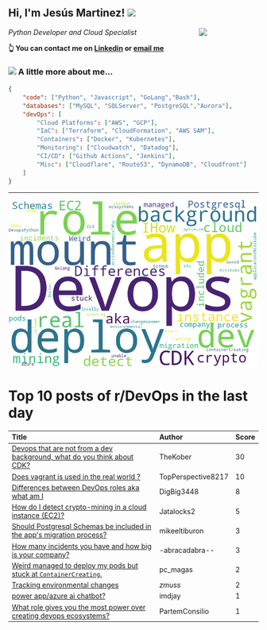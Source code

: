 <!--
**jmartinezl/jmartinezl** is a ✨ _special_ ✨ repository because its `README.md` (this file) appears on your GitHub profile.

Here are some ideas to get you started:

- 🔭 I’m currently working on ...
- 🌱 I’m currently learning ...
- 👯 I’m looking to collaborate on ...
- 🤔 I’m looking for help with ...
- 💬 Ask me about ...
- 📫 How to reach me: ...
- 😄 Pronouns: ...
- ⚡ Fun fact: ...
-->

<h2>Hi, I'm Jesús Martinez! <img src="https://media.giphy.com/media/WUlplcMpOCEmTGBtBW/giphy.gif" width="30"> </h2>
<img align='right' src="https://media.giphy.com/media/NytMLKyiaIh6VH9SPm/giphy.gif" width="120">
<p><em>Python Developer and Cloud Specialist
</em></p>

**👆 You can contact me on [Linkedin](https://www.linkedin.com/in/jes%C3%BAs-martinez-2b7b10104/) or [email me](mailto:jesus.mtz.lorenzo@gmail.com)**

### <img src="https://media.giphy.com/media/VgCDAzcKvsR6OM0uWg/giphy.gif" width="50"> A little more about me...  

```json
{
    "code": ["Python", "Javascript", "GoLang","Bash"],
    "databases": ["MySQL", "SQLServer", "PostgreSQL","Aurora"],
    "devOps": [
        "Cloud Platforms": ["AWS", "GCP"],
        "IaC": ["Terraform", "CloudFormation", "AWS SAM"],
        "Containers": ["Docker", "Kubernetes"],
        "Monitoring": ["Cloudwatch", "Datadog"],
        "CI/CD": ["Github Actions", "Jenkins"],
        "Misc": ["Cloudflare", "Route53", "DynamoDB", "Cloudfront"]
    ]
}
```
---

![Wordcloud](./cloud.png)

# Top 10 posts of r/DevOps in the last day

| Title | Author | Score |
|:---|:---|:---|
| [Devops that are not from a dev background, what do you think about CDK?](https://www.reddit.com/r/devops/comments/179f54x/devops_that_are_not_from_a_dev_background_what_do/) | TheKober | 30 |
| [Does vagrant is used in the real world ?](https://www.reddit.com/r/devops/comments/17979f6/does_vagrant_is_used_in_the_real_world/) | TopPerspective8217 | 10 |
| [Differences between DevOps roles aka what am I](https://www.reddit.com/r/devops/comments/179ai60/differences_between_devops_roles_aka_what_am_i/) | DigBig3448 | 8 |
| [How do I detect crypto-mining in a cloud instance (EC2)?](https://www.reddit.com/r/devops/comments/1799ztl/how_do_i_detect_cryptomining_in_a_cloud_instance/) | Jatalocks2 | 5 |
| [Should Postgresql Schemas be included in the app's migration process?](https://www.reddit.com/r/devops/comments/179b16w/should_postgresql_schemas_be_included_in_the_apps/) | mikeeltiburon | 3 |
| [How many incidents you have and how big is your company?](https://www.reddit.com/r/devops/comments/179e397/how_many_incidents_you_have_and_how_big_is_your/) | -abracadabra-- | 3 |
| [Weird managed to deploy my pods but stuck at `ContainerCreating`.](https://www.reddit.com/r/devops/comments/179cmkp/weird_managed_to_deploy_my_pods_but_stuck_at/) | pc_magas | 2 |
| [Tracking environmental changes](https://www.reddit.com/r/devops/comments/179hcs1/tracking_environmental_changes/) | _zmuss_ | 2 |
| [power app/azure ai chatbot?](https://www.reddit.com/r/devops/comments/179dhuh/power_appazure_ai_chatbot/) | imdjay | 1 |
| [What role gives you the most power over creating devops ecosystems?](https://www.reddit.com/r/devops/comments/179eez5/what_role_gives_you_the_most_power_over_creating/) | PartemConsilio | 1 |
